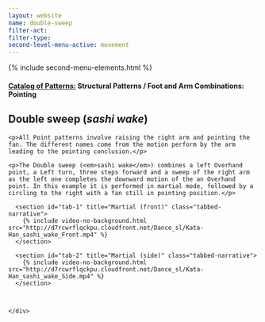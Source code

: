 ```yaml
---
layout: website
name: double-sweep
filter-act:
filter-type:
second-level-menu-active: movement
---
```

{% include second-menu-elements.html %}

<main class="page-content">
  <div class="text-container">
    <h4><a href="/movement#catalog">Catalog of Patterns:</a> Structural Patterns / Foot and Arm Combinations: Pointing</h4>
    <h2>Double sweep (<em>sashi wake</em>)</h2>

    <p>All Point patterns involve raising the right arm and pointing the fan. The different names come from the motion perform by the arm leading to the pointing conclusion.</p>

    <p>The Double sweep (<em>sashi wake</em>) combines a left Overhand point, a Left turn, three steps forward and a sweep of the right arm as the left one completes the downward motion of the an Overhand point. In this example it is performed in martial mode, followed by a circling to the right with a fan still in pointing position.</p>

  </div>


<div class="tabs-container">
  <div class="tabs-container__links">
    <div class="wrapper">
      <div id="tabs"></div>
    </div>
  </div>
  <div class="tabs-container__content">
    <div class="wrapper">

      <section id="tab-1" title="Martial (front)" class="tabbed-narrative">
        {% include video-no-background.html src="http://d7rcwrflqckpu.cloudfront.net/Dance_sl/Kata-Han_sashi_wake_Front.mp4" %}
      </section>

      <section id="tab-2" title="Martial (side)" class="tabbed-narrative">
        {% include video-no-background.html src="http://d7rcwrflqckpu.cloudfront.net/Dance_sl/Kata-Han_sashi_wake_Side.mp4" %}
      </section>



    </div>
  </div>
</div>
</main>
